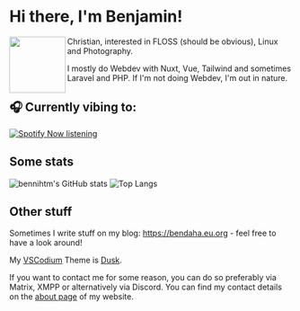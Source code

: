 <h1>Hi there, I'm Benjamin!</h1>

<img align="left" width="100" height="100" src="https://wsrv.nl/?url=https://avatars.githubusercontent.com/u/42138517&mask=circle&maxage=14d">
Christian, interested in FLOSS (should be obvious), Linux and Photography. 

I mostly do Webdev with Nuxt, Vue, Tailwind and sometimes Laravel and PHP. If I'm not doing Webdev, I'm out in nature.

## 🎧 Currently vibing to:

[![Spotify Now listening](https://spotify-readme-zeta-lake.vercel.app/api?scan=true&theme=dark)](https://listenbrainz.org/user/darkshark/)

## Some stats
![bennihtm's GitHub stats](https://gh-stats-rho-fawn.vercel.app/api?username=bennihtm&show_icons=true&theme=spotify_dark)
![Top Langs](https://gh-stats-rho-fawn.vercel.app/api/top-langs/?username=bennihtm&layout=compact&hide=html&theme=spotify_dark)

## Other stuff

Sometimes I write stuff on my blog: https://bendaha.eu.org - feel free to have a look around!

My [VSCodium](https://vscodium.com) Theme is [Dusk](https://vscodethemes.com/e/pilleye.dusk-theme/dusk?language=javascript).

If you want to contact me for some reason, you can do so preferably via Matrix, XMPP or alternatively via Discord.
You can find my contact details on the [about page](https://bendaha.eu.org/about/) of my website.
